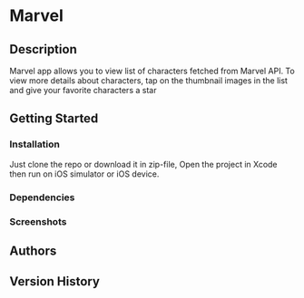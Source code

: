 # Marvel

## Description
Marvel app allows you to view list of characters fetched from Marvel API. To view more details about characters, tap on the thumbnail images in the list and give your favorite characters a star

## Getting Started

### Installation
Just clone the repo or download it in zip-file, Open the project in Xcode then run on iOS simulator or iOS device. 

### Dependencies

### Screenshots

## Authors

## Version History


